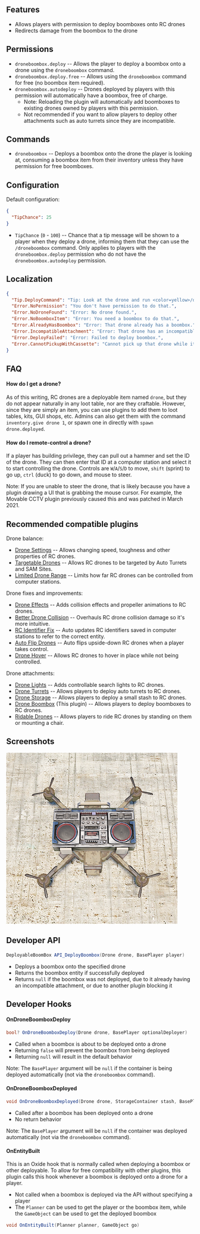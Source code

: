 ## Features

- Allows players with permission to deploy boomboxes onto RC drones
- Redirects damage from the boombox to the drone

## Permissions

- `droneboombox.deploy` -- Allows the player to deploy a boombox onto a drone using the `droneboombox` command.
- `droneboombox.deploy.free` -- Allows using the `droneboombox` command for free (no boombox item required).
- `droneboombox.autodeploy` -- Drones deployed by players with this permission will automatically have a boombox, free of charge.
  - Note: Reloading the plugin will automatically add boomboxes to existing drones owned by players with this permission.
  - Not recommended if you want to allow players to deploy other attachments such as auto turrets since they are incompatible.

## Commands

- `droneboombox` -- Deploys a boombox onto the drone the player is looking at, consuming a boombox item from their inventory unless they have permission for free boomboxes.

## Configuration

Default configuration:

```json
{
  "TipChance": 25
}
```

- `TipChance` (`0` - `100`) -- Chance that a tip message will be shown to a player when they deploy a drone, informing them that they can use the `/droneboombox` command. Only applies to players with the `droneboombox.deploy` permission who do not have the `droneboombox.autodeploy` permission.

## Localization

```json
{
  "Tip.DeployCommand": "Tip: Look at the drone and run <color=yellow>/droneboombox</color> to deploy a boombox.",
  "Error.NoPermission": "You don't have permission to do that.",
  "Error.NoDroneFound": "Error: No drone found.",
  "Error.NoBoomboxItem": "Error: You need a boombox to do that.",
  "Error.AlreadyHasBoombox": "Error: That drone already has a boombox.",
  "Error.IncompatibleAttachment": "Error: That drone has an incompatible attachment.",
  "Error.DeployFailed": "Error: Failed to deploy boombox.",
  "Error.CannotPickupWithCassette": "Cannot pick up that drone while its boombox contains a cassette."
}
```

## FAQ

#### How do I get a drone?

As of this writing, RC drones are a deployable item named `drone`, but they do not appear naturally in any loot table, nor are they craftable. However, since they are simply an item, you can use plugins to add them to loot tables, kits, GUI shops, etc. Admins can also get them with the command `inventory.give drone 1`, or spawn one in directly with `spawn drone.deployed`.

#### How do I remote-control a drone?

If a player has building privilege, they can pull out a hammer and set the ID of the drone. They can then enter that ID at a computer station and select it to start controlling the drone. Controls are `W`/`A`/`S`/`D` to move, `shift` (sprint) to go up, `ctrl` (duck) to go down, and mouse to steer.

Note: If you are unable to steer the drone, that is likely because you have a plugin drawing a UI that is grabbing the mouse cursor. For example, the Movable CCTV plugin previously caused this and was patched in March 2021.

## Recommended compatible plugins

Drone balance:
- [Drone Settings](https://umod.org/plugins/drone-settings) -- Allows changing speed, toughness and other properties of RC drones.
- [Targetable Drones](https://umod.org/plugins/targetable-drones) -- Allows RC drones to be targeted by Auto Turrets and SAM Sites.
- [Limited Drone Range](https://umod.org/plugins/limited-drone-range) -- Limits how far RC drones can be controlled from computer stations.

Drone fixes and improvements:
- [Drone Effects](https://umod.org/plugins/drone-effects) -- Adds collision effects and propeller animations to RC drones.
- [Better Drone Collision](https://umod.org/plugins/better-drone-collision) -- Overhauls RC drone collision damage so it's more intuitive.
- [RC Identifier Fix](https://umod.org/plugins/rc-identifier-fix) -- Auto updates RC identifiers saved in computer stations to refer to the correct entity.
- [Auto Flip Drones](https://umod.org/plugins/auto-flip-drones) -- Auto flips upside-down RC drones when a player takes control.
- [Drone Hover](https://umod.org/plugins/drone-hover) -- Allows RC drones to hover in place while not being controlled.

Drone attachments:
- [Drone Lights](https://umod.org/plugins/drone-lights) -- Adds controllable search lights to RC drones.
- [Drone Turrets](https://umod.org/plugins/drone-turrets) -- Allows players to deploy auto turrets to RC drones.
- [Drone Storage](https://umod.org/plugins/drone-storage) -- Allows players to deploy a small stash to RC drones.
- [Drone Boombox](https://umod.org/plugins/drone-boombox) (This plugin) -- Allows players to deploy boomboxes to RC drones.
- [Ridable Drones](https://umod.org/plugins/ridable-drones) -- Allows players to ride RC drones by standing on them or mounting a chair.

## Screenshots

![Boombox on a drone](https://github.com/WheteThunger/DroneBoombox/blob/master/DroneBoombox.png?raw=true)

## Developer API

```csharp
DeployableBoomBox API_DeployBoombox(Drone drone, BasePlayer player)
```

- Deploys a boombox onto the specified drone
- Returns the boombox entity if successfully deployed
- Returns `null` if the boombox was not deployed, due to it already having an incompatible attachment, or due to another plugin blocking it

## Developer Hooks

#### OnDroneBoomboxDeploy

```csharp
bool? OnDroneBoomboxDeploy(Drone drone, BasePlayer optionalDeployer)
```

- Called when a boombox is about to be deployed onto a drone
- Returning `false` will prevent the boombox from being deployed
- Returning `null` will result in the default behavior

Note: The `BasePlayer` argument will be `null` if the container is being deployed automatically (not via the `droneboombox` command).

#### OnDroneBoomboxDeployed

```csharp
void OnDroneBoomboxDeployed(Drone drone, StorageContainer stash, BasePlayer optionalDeployer)
```

- Called after a boombox has been deployed onto a drone
- No return behavior

Note: The `BasePlayer` argument will be `null` if the container was deployed automatically (not via the `droneboombox` command).

#### OnEntityBuilt

This is an Oxide hook that is normally called when deploying a boombox or other deployable. To allow for free compatibility with other plugins, this plugin calls this hook whenever a boombox is deployed onto a drone for a player.

- Not called when a boombox is deployed via the API without specifying a player
- The `Planner` can be used to get the player or the boombox item, while the `GameObject` can be used to get the deployed boombox

```csharp
void OnEntityBuilt(Planner planner, GameObject go)
```
